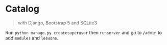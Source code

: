 # Catalog

> with Django, Bootstrap 5 and SQLite3

Run `python manage.py createsuperuser` then `runserver` and go to `/admin` to add `modules` and `lessons`.

